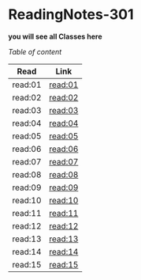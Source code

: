 # ReadingNotes-301

**you will see all Classes here**

*Table of content*
 
 Read      |  Link
 ----------|--------------
 read:01   |  [read:01](https://amalmalmomani.github.io/ReadingNotes-301/read:01)
 read:02   |  [read:02](https://amalmalmomani.github.io/ReadingNotes-301/read:02)
 read:03   |  [read:03](https://amalmalmomani.github.io/ReadingNotes-301/read:03)
 read:04   |  [read:04](https://amalmalmomani.github.io/ReadingNotes-301/read:04)
 read:05   |  [read:05](https://amalmalmomani.github.io/ReadingNotes-301/read:05)
 read:06   |  [read:06](https://amalmalmomani.github.io/ReadingNotes-301/read:06)
 read:07   |  [read:07](https://amalmalmomani.github.io/ReadingNotes-301/read:07)
 read:08   |  [read:08](https://amalmalmomani.github.io/ReadingNotes-301/read:08)
 read:09   |  [read:09](https://amalmalmomani.github.io/ReadingNotes-301/read:09)
 read:10   |  [read:10](https://amalmalmomani.github.io/ReadingNotes-301/read:10)
 read:11   |  [read:11](https://amalmalmomani.github.io/ReadingNotes-301/read:11)
 read:12   |  [read:12](https://amalmalmomani.github.io/ReadingNotes-301/read:12)
 read:13   |  [read:13](https://amalmalmomani.github.io/ReadingNotes-301/read:13)
 read:14   |  [read:14](https://amalmalmomani.github.io/ReadingNotes-301/read:14)
 read:15   |  [read:15](https://amalmalmomani.github.io/ReadingNotes-301/read:15)
